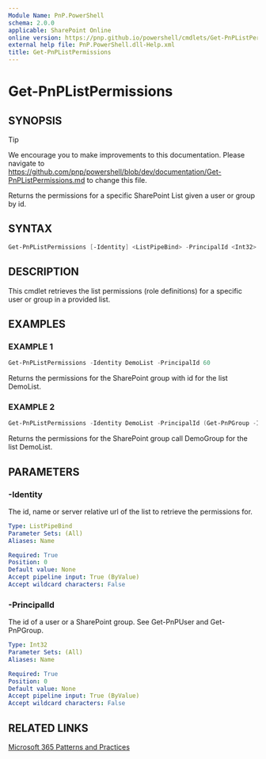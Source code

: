 ```yaml
---
Module Name: PnP.PowerShell
schema: 2.0.0
applicable: SharePoint Online
online version: https://pnp.github.io/powershell/cmdlets/Get-PnPListPermissions.html
external help file: PnP.PowerShell.dll-Help.xml
title: Get-PnPListPermissions
---
```

  
# Get-PnPListPermissions

## SYNOPSIS

> [!TIP]
> We encourage you to make improvements to this documentation. Please navigate to https://github.com/pnp/powershell/blob/dev/documentation/Get-PnPListPermissions.md to change this file.

Returns the permissions for a specific SharePoint List given a user or group by id.

## SYNTAX

```powershell
Get-PnPListPermissions [-Identity] <ListPipeBind> -PrincipalId <Int32>
```

## DESCRIPTION

This cmdlet retrieves the list permissions (role definitions) for a specific user or group in a provided list.

## EXAMPLES

### EXAMPLE 1
```powershell
Get-PnPListPermissions -Identity DemoList -PrincipalId 60
```

Returns the permissions for the SharePoint group with id for the list DemoList.

### EXAMPLE 2
```powershell
Get-PnPListPermissions -Identity DemoList -PrincipalId (Get-PnPGroup -Identity DemoGroup).Id
```

Returns the permissions for the SharePoint group call DemoGroup for the list DemoList.

## PARAMETERS


### -Identity
The id, name or server relative url of the list to retrieve the permissions for.

```yaml
Type: ListPipeBind
Parameter Sets: (All)
Aliases: Name

Required: True
Position: 0
Default value: None
Accept pipeline input: True (ByValue)
Accept wildcard characters: False
```

### -PrincipalId
The id of a user or a SharePoint group. See Get-PnPUser and Get-PnPGroup.

```yaml
Type: Int32
Parameter Sets: (All)
Aliases: Name

Required: True
Position: 0
Default value: None
Accept pipeline input: True (ByValue)
Accept wildcard characters: False
```

## RELATED LINKS

[Microsoft 365 Patterns and Practices](https://aka.ms/m365pnp)


